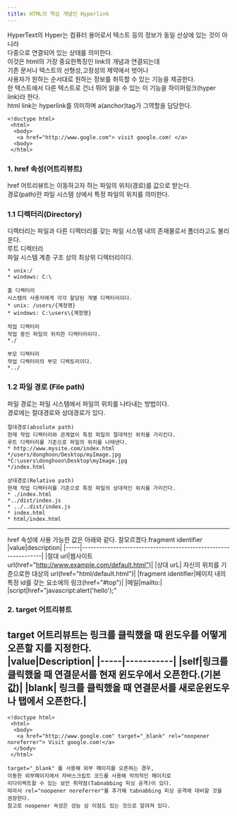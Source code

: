 ```yaml
---
title: HTML의 핵심 개념인 Hyperlink
---
```

HyperText의 Hyper는 컴퓨터 용어로서 텍스트 등의 정보가 동일 선상에 있는 것이 아니라 <br>
다중으로 연결되어 있는 상태를 의미한다. <br>
이것은 html의 가장 중요한특징인 link의 개념과 연결되는데 <br>
기존 문서나 텍스트의 선형성,고정성의 제약에서 벗어나 <br>
사용자가 원하는 순서대로 원하는 정보를 취득할 수 있는 기능을 제공한다. <br>
한 텍스트에서 다른 텍스트로 건너 뛰어 읽을 수 있는 이 기능을 하이퍼링크(hyper link)라 한다. <br>
html link는 hyperlink를 의미하며 a(anchor)tag가 그역할을 담당한다.
```
<!doctype html>
 <html>
  <body>
   <a href="http://www.gogle.com"> visit google.com! </a>
  <body>
 </html>
```
### 1. href 속성(어트리뷰트)
href 어트리뷰트는 이동하고자 하는 파일의 위치(경로)를 값으로 받는다.<br>
경로(path)란 파일 시스템 상에서 특정 파일의 위치를 의미한다. <br>
### 1.1 디렉터리(Directory)  
디렉터리는 파일과 다른 디렉터리를 갖는 파일 시스템 내의 존재물로서 폴더라고도 불리운다.<br>
루트 디렉터리 <br>
파일 시스템 계층 구조 상의 최상위 디렉터리이다. <br>
```
* unix:/
* windows: C:\

홈 디렉터리 
시스템의 사용자에게 각각 할당된 개별 디렉터리이다.
* unix: /users/{계정명}
* windows: C:\users\{계정명}

작업 디렉터리 
작업 중인 파일의 위치한 디렉터리이다.
*./

부모 디렉터리
작업 디렉터리의 부모 디렉토리이다.
*../
```
### 1.2 파일 경로 (File path)
파일 경로는 파일 시스템에서 파일의 위치를 나타내는 방법이다. <br>
경로에는 절대경로와 상대경로가 있다. <br>
```
절대경로(absolute path)
현재 작업 디렉터리와 관계없이 특정 파일의 절대적인 위치를 가리킨다.
루트 디렉터리를 기준으로 파일의 위치를 나태낸다.
* http://www.mysite.com/index.html
*/users/donghoon/Desktop/myImage.jpg
*C:\users\donghoon\Desktop\myImage.jpg
*/index.html

상대경로(Relative path)
현재 작업 디렉터리를 기준으로 특정 파일의 상대적인 위치를 가리킨다.
* ./index.html
*../dist/index.js
* ../..dist/index.js
* index.html
* html/index.html
```
---
href 속성에 사용 가능한 값은 아래와 같다. 잘모르겠다.fragment identifier<br>
|value|description|
|-----|----------------------------------------------------------------|
|절대 url|웹사이트 url(href="http://www.example.com/default.html")|
|상대 urL| 자신의 위치를 기준으로한 대상의 url(href="html/default.html")|
|fragment identifier|페이지 내의 특정 id를 갖는 요소에의 링크(href="#top")|
|메일|mailto:|
|script|href="javascript:alert('hello');"

### 2. target 어트리뷰트
target 어트리뷰트는 링크를 클릭했을 때 윈도우를 어떻게 오픈할 지를 지정한다. <br>
|value|Description|
|-----|-----------|
|self|링크를 클릭했을 때 연결문서를 현재 윈도우에서 오픈한다.(기본값)|
|blank| 링크를 클릭했을 때 연결문서를 새로운윈도우나 탭에서 오픈한다.|
---

```
<!doctype html>
 <html>
  <body>
   <a href="http://www.google.com" target="_blank" rel="noopener noreferrer"> Visit google.com!</a>
  </body>
 </html>
```
```
target="_blank" 를 사용해 외부 페이지를 오픈하는 경우, 
이동한 외부페이지에서 자바스크립트 코드를 사용해 악의적인 페이지로 
리다이렉트할 수 있는 보안 취약점(Tabnabbing 피싱 공격)이 있다.
따라서 rel="noopener noreferrer"를 추가해 tabnabbing 피싱 공격에 대비할 것을 권장한다.
참고로 noopener 속성은 성능 상 이점도 있는 것으로 알려져 있다.
```
